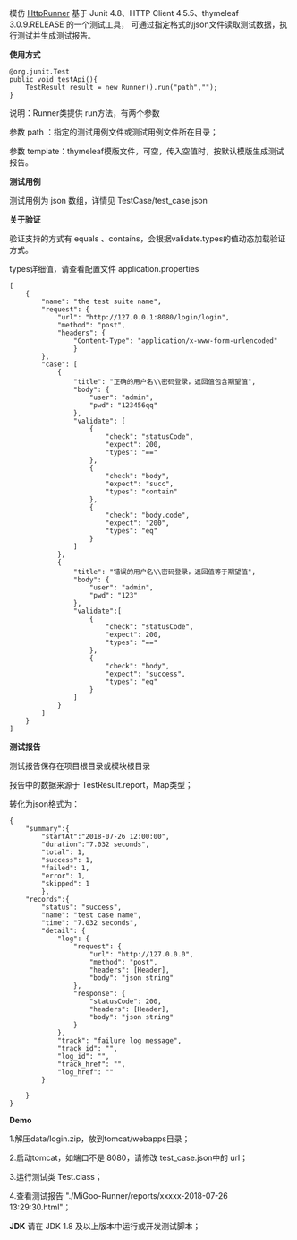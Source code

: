 模仿 <a href="https://github.com/HttpRunner/HttpRunner">HttpRunner</a>
基于 Junit 4.8、HTTP Client 4.5.5、thymeleaf 3.0.9.RELEASE 的一个测试工具，
可通过指定格式的json文件读取测试数据，执行测试并生成测试报告。

**使用方式**

    @org.junit.Test
    public void testApi(){
        TestResult result = new Runner().run("path","");
    }
    
说明：Runner类提供 run方法，有两个参数

参数 path ：指定的测试用例文件或测试用例文件所在目录；

参数 template：thymeleaf模版文件，可空，传入空值时，按默认模版生成测试报告。

**测试用例**

测试用例为 json 数组，详情见 TestCase/test_case.json

**关于验证**

验证支持的方式有 equals 、contains，会根据validate.types的值动态加载验证方式。

types详细值，请查看配置文件 application.properties

    [
        {
            "name": "the test suite name",
            "request": {
                "url": "http://127.0.0.1:8080/login/login",
                "method": "post",
                "headers": {
                    "Content-Type": "application/x-www-form-urlencoded"
                    }
            },
            "case": [
                {
                    "title": "正确的用户名\\密码登录，返回值包含期望值",
                    "body": {
                        "user": "admin",
                        "pwd": "123456qq"
                    },
                    "validate": [
                        {
                            "check": "statusCode", 
                            "expect": 200, 
                            "types": "=="
                        },
                        {
                            "check": "body", 
                            "expect": "succ", 
                            "types": "contain"
                        },
                        {
                            "check": "body.code", 
                            "expect": "200", 
                            "types": "eq"
                        }
                    ]
                },                 
                {
                    "title": "错误的用户名\\密码登录，返回值等于期望值",
                    "body": {
                        "user": "admin",
                        "pwd": "123"
                    },
                    "validate":[
                        {
                            "check": "statusCode", 
                            "expect": 200, 
                            "types": "=="
                        },
                        {
                            "check": "body", 
                            "expect": "success", 
                            "types": "eq"
                        }
                    ]
                }
            ]
        }
    ]

**测试报告**

测试报告保存在项目根目录或模块根目录

报告中的数据来源于 TestResult.report，Map类型；

转化为json格式为：

    {
        "summary":{
            "startAt":"2018-07-26 12:00:00",
            "duration":"7.032 seconds",
            "total": 1,
            "success": 1,
            "failed": 1,
            "error": 1,
            "skipped": 1
            },
        "records":{
            "status": "success",
            "name": "test case name",
            "time": "7.032 seconds",
            "detail": {
                "log": {
                    "request": {
                        "url": "http://127.0.0.0",
                        "method": "post",
                        "headers": [Header],
                        "body": "json string"
                    },
                    "response": {
                        "statusCode": 200,
                        "headers": [Header],
                        "body": "json string"
                    }
                },
                "track": "failure log message",
                "track_id": "",
                "log_id": "",
                "track_href": "",
                "log_href": ""
            }
            
        }
    }
    
**Demo**

1.解压data/login.zip，放到tomcat/webapps目录；

2.启动tomcat，如端口不是 8080，请修改 test_case.json中的 url；

3.运行测试类 Test.class；

4.查看测试报告 "./MiGoo-Runner/reports/xxxxx-2018-07-26 13:29:30.html"；

**JDK**
请在 JDK 1.8 及以上版本中运行或开发测试脚本；